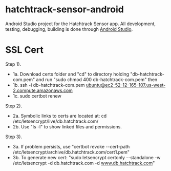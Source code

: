 # hatchtrack-sensor-android

Android Studio project for the Hatchtrack Sensor app. All development, testing, debugging, building is done through [Android Studio](https://developer.android.com/studio).


# SSL Cert 

Step 1).
- 1a. Download certs folder and "cd" to directory holding "db-hatchtrack-com.pem" and run "sudo chmod 400 db-hatchtrack-com.pem" then
- 1b. ssh -i db-hatchtrack-com.pem ubuntu@ec2-52-12-165-107.us-west-2.compute.amazonaws.com
- 1c. sudo certbot renew

Step 2).
- 2a. Symbolic links to certs are located at: cd /etc/letsencrypt/live/db.hatchtrack.com/
- 2b. Use "ls -l" to show linked files and permissions.

Step 3).
- 3a. If problem persists, use "certbot revoke --cert-path /etc/letsencrypt/archive/db.hatchtrack.com/cert1.pem"
- 3b. To generate new cert: "sudo letsencrypt certonly --standalone -w /etc/letsencrypt -d db.hatchtrack.com -d www.db.hatchtrack.com"

